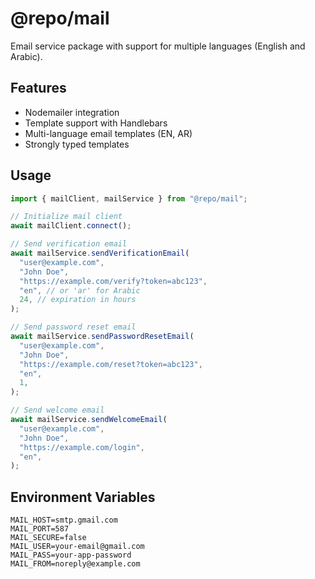 # @repo/mail

Email service package with support for multiple languages (English and Arabic).

## Features

- Nodemailer integration
- Template support with Handlebars
- Multi-language email templates (EN, AR)
- Strongly typed templates

## Usage

```typescript
import { mailClient, mailService } from "@repo/mail";

// Initialize mail client
await mailClient.connect();

// Send verification email
await mailService.sendVerificationEmail(
  "user@example.com",
  "John Doe",
  "https://example.com/verify?token=abc123",
  "en", // or 'ar' for Arabic
  24, // expiration in hours
);

// Send password reset email
await mailService.sendPasswordResetEmail(
  "user@example.com",
  "John Doe",
  "https://example.com/reset?token=abc123",
  "en",
  1,
);

// Send welcome email
await mailService.sendWelcomeEmail(
  "user@example.com",
  "John Doe",
  "https://example.com/login",
  "en",
);
```

## Environment Variables

```env
MAIL_HOST=smtp.gmail.com
MAIL_PORT=587
MAIL_SECURE=false
MAIL_USER=your-email@gmail.com
MAIL_PASS=your-app-password
MAIL_FROM=noreply@example.com
```
